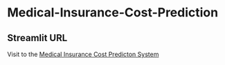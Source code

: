 # Medical-Insurance-Cost-Prediction

## Streamlit URL
Visit to the [Medical Insurance Cost Predicton System]([https://lone-prediction-system.streamlit.app/](https://medical-insurance-cost-prediction-bil9m4wb5rtxtos4z43oru.streamlit.app/))
